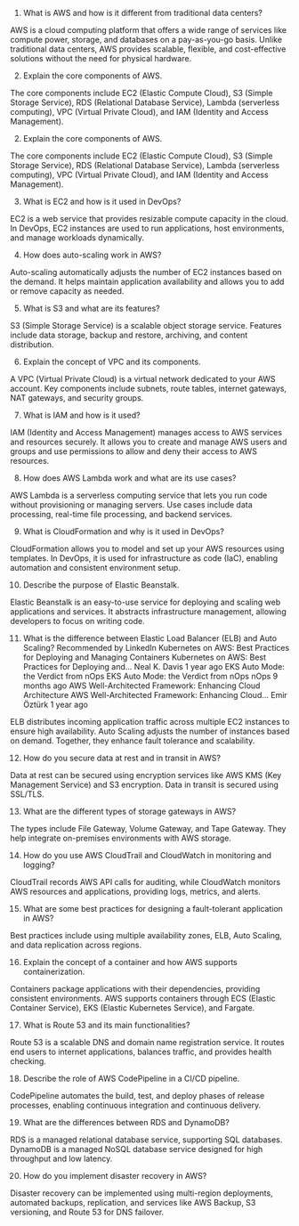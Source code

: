 

1. What is AWS and how is it different from traditional data centers?

AWS is a cloud computing platform that offers a wide range of services like compute power, storage, and databases on a pay-as-you-go basis. Unlike traditional data centers, AWS provides scalable, flexible, and cost-effective solutions without the need for physical hardware.


2. Explain the core components of AWS.

The core components include EC2 (Elastic Compute Cloud), S3 (Simple Storage Service), RDS (Relational Database Service), Lambda (serverless computing), VPC (Virtual Private Cloud), and IAM (Identity and Access Management).



2. Explain the core components of AWS.

The core components include EC2 (Elastic Compute Cloud), S3 (Simple Storage Service), RDS (Relational Database Service), Lambda (serverless computing), VPC (Virtual Private Cloud), and IAM (Identity and Access Management).


3. What is EC2 and how is it used in DevOps?

EC2 is a web service that provides resizable compute capacity in the cloud. In DevOps, EC2 instances are used to run applications, host environments, and manage workloads dynamically.


4. How does auto-scaling work in AWS?

Auto-scaling automatically adjusts the number of EC2 instances based on the demand. It helps maintain application availability and allows you to add or remove capacity as needed.


5. What is S3 and what are its features?

S3 (Simple Storage Service) is a scalable object storage service. Features include data storage, backup and restore, archiving, and content distribution.


6. Explain the concept of VPC and its components.

A VPC (Virtual Private Cloud) is a virtual network dedicated to your AWS account. Key components include subnets, route tables, internet gateways, NAT gateways, and security groups.


7. What is IAM and how is it used?

IAM (Identity and Access Management) manages access to AWS services and resources securely. It allows you to create and manage AWS users and groups and use permissions to allow and deny their access to AWS resources.


8. How does AWS Lambda work and what are its use cases?

AWS Lambda is a serverless computing service that lets you run code without provisioning or managing servers. Use cases include data processing, real-time file processing, and backend services.


9. What is CloudFormation and why is it used in DevOps?

CloudFormation allows you to model and set up your AWS resources using templates. In DevOps, it is used for infrastructure as code (IaC), enabling automation and consistent environment setup.


10. Describe the purpose of Elastic Beanstalk.

Elastic Beanstalk is an easy-to-use service for deploying and scaling web applications and services. It abstracts infrastructure management, allowing developers to focus on writing code.


11. What is the difference between Elastic Load Balancer (ELB) and Auto Scaling?
Recommended by LinkedIn
Kubernetes on AWS: Best Practices for Deploying and Managing Containers
Kubernetes on AWS: Best Practices for Deploying and…
Neal K. Davis 1 year ago
EKS Auto Mode: the Verdict from nOps
EKS Auto Mode: the Verdict from nOps
nOps 9 months ago
AWS Well-Architected Framework: Enhancing Cloud Architecture
AWS Well-Architected Framework: Enhancing Cloud…
Emir Öztürk 1 year ago

ELB distributes incoming application traffic across multiple EC2 instances to ensure high availability. Auto Scaling adjusts the number of instances based on demand. Together, they enhance fault tolerance and scalability.


12. How do you secure data at rest and in transit in AWS?

Data at rest can be secured using encryption services like AWS KMS (Key Management Service) and S3 encryption. Data in transit is secured using SSL/TLS.


13. What are the different types of storage gateways in AWS?

The types include File Gateway, Volume Gateway, and Tape Gateway. They help integrate on-premises environments with AWS storage.


14. How do you use AWS CloudTrail and CloudWatch in monitoring and logging?

CloudTrail records AWS API calls for auditing, while CloudWatch monitors AWS resources and applications, providing logs, metrics, and alerts.


15. What are some best practices for designing a fault-tolerant application in AWS?

Best practices include using multiple availability zones, ELB, Auto Scaling, and data replication across regions.


16. Explain the concept of a container and how AWS supports containerization.

Containers package applications with their dependencies, providing consistent environments. AWS supports containers through ECS (Elastic Container Service), EKS (Elastic Kubernetes Service), and Fargate.


17. What is Route 53 and its main functionalities?

Route 53 is a scalable DNS and domain name registration service. It routes end users to internet applications, balances traffic, and provides health checking.


18. Describe the role of AWS CodePipeline in a CI/CD pipeline.

CodePipeline automates the build, test, and deploy phases of release processes, enabling continuous integration and continuous delivery.


19. What are the differences between RDS and DynamoDB?

RDS is a managed relational database service, supporting SQL databases. DynamoDB is a managed NoSQL database service designed for high throughput and low latency.


20. How do you implement disaster recovery in AWS?

Disaster recovery can be implemented using multi-region deployments, automated backups, replication, and services like AWS Backup, S3 versioning, and Route 53 for DNS failover.
